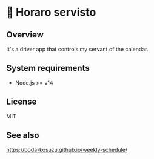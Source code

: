 # 🐶 Horaro servisto

## Overview

It's a driver app that controls my servant of the calendar.

## System requirements

- Node.js >= v14

## License

MIT

## See also

<https://boda-kosuzu.github.io/weekly-schedule/>
